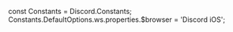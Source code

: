 const Constants  = Discord.Constants;
Constants.DefaultOptions.ws.properties.$browser = 'Discord iOS';